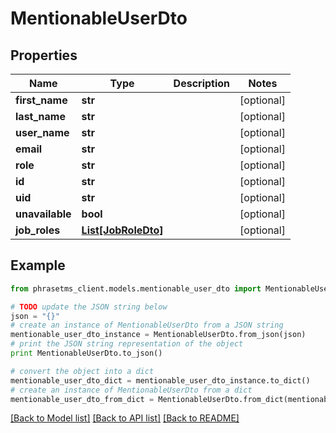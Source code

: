 # MentionableUserDto

## Properties

| Name            | Type                                  | Description | Notes      |
| --------------- | ------------------------------------- | ----------- | ---------- |
| **first_name**  | **str**                               |             | [optional] |
| **last_name**   | **str**                               |             | [optional] |
| **user_name**   | **str**                               |             | [optional] |
| **email**       | **str**                               |             | [optional] |
| **role**        | **str**                               |             | [optional] |
| **id**          | **str**                               |             | [optional] |
| **uid**         | **str**                               |             | [optional] |
| **unavailable** | **bool**                              |             | [optional] |
| **job_roles**   | [**List[JobRoleDto]**](JobRoleDto.md) |             | [optional] |

## Example

```python
from phrasetms_client.models.mentionable_user_dto import MentionableUserDto

# TODO update the JSON string below
json = "{}"
# create an instance of MentionableUserDto from a JSON string
mentionable_user_dto_instance = MentionableUserDto.from_json(json)
# print the JSON string representation of the object
print MentionableUserDto.to_json()

# convert the object into a dict
mentionable_user_dto_dict = mentionable_user_dto_instance.to_dict()
# create an instance of MentionableUserDto from a dict
mentionable_user_dto_from_dict = MentionableUserDto.from_dict(mentionable_user_dto_dict)
```

[[Back to Model list]](../README.md#documentation-for-models) [[Back to API list]](../README.md#documentation-for-api-endpoints) [[Back to README]](../README.md)
